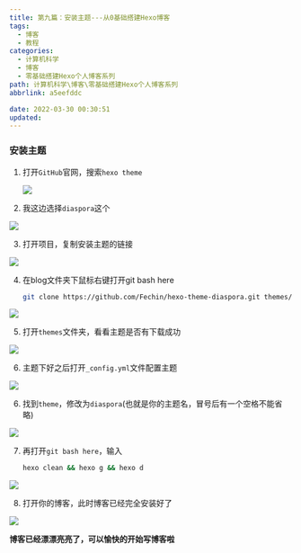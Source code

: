 ```yaml
---
title: 第九篇：安装主题---从0基础搭建Hexo博客
tags:
  - 博客
  - 教程
categories:
  - 计算机科学
  - 博客
  - 零基础搭建Hexo个人博客系列
path: 计算机科学\博客\零基础搭建Hexo个人博客系列
abbrlink: a5eefddc

date: 2022-03-30 00:30:51
updated: 
---
```




### 安装主题

1. 打开`GitHub`官网，搜索`hexo theme`

   ![](https://s2.loli.net/2022/03/30/WgwRFXd4k1rOljn.jpg)

2. 我这边选择`diaspora`这个

![](https://s2.loli.net/2022/03/30/jqtLnIyD3UTrQJo.jpg)

3. 打开项目，复制安装主题的链接

![](https://s2.loli.net/2022/03/30/s9Fc15hAwPbUdpn.jpg)

4. 在blog文件夹下鼠标右键打开git bash here

   ```bash mark:1
   git clone https://github.com/Fechin/hexo-theme-diaspora.git themes/diaspora
   ```

![](https://s2.loli.net/2022/03/30/VHYUXteDcQiSd89.jpg)

5. 打开`themes`文件夹，看看主题是否有下载成功

![](https://s2.loli.net/2022/03/30/2EV3nMIsKp5ozmJ.jpg)

6. 主题下好之后打开`_config.yml`文件配置主题

![](https://s2.loli.net/2022/03/30/NGtOr3hjyQYU1fe.jpg)

6. 找到`theme`，修改为`diaspora`(也就是你的主题名，冒号后有一个空格不能省略)

![](https://s2.loli.net/2022/03/30/wYXrnUu58TMZ1DA.jpg)

7. 再打开`git bash here`，输入

   ```bash
   hexo clean && hexo g && hexo d
   ```

![](https://s2.loli.net/2022/03/30/SN1VlxAIpaFW5Lz.jpg)

8. 打开你的博客，此时博客已经完全安装好了

![](https://s2.loli.net/2022/03/30/6QznLrvacCsXjZT.jpg)

**博客已经漂漂亮亮了，可以愉快的开始写博客啦**
